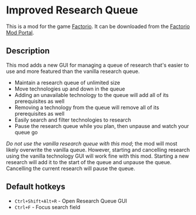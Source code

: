 # Improved Research Queue

This is a mod for the game [Factorio](https://www.factorio.com/). It can be downloaded from the [Factorio Mod Portal](https://mods.factorio.com/mod/sonaxaton-research-queue).

## Description

This mod adds a new GUI for managing a queue of research that's easier to use and more featured than the vanilla research queue.

* Maintain a research queue of unlimited size
* Move technologies up and down in the queue
* Adding an unavailable technology to the queue will add all of its prerequisites as well
* Removing a technology from the queue will remove all of its prerequisites as well
* Easily search and filter technologies to research
* Pause the research queue while you plan, then unpause and watch your queue go

*Do not use the vanilla research queue with this mod*; the mod will most likely overwrite the vanilla queue. However, starting and cancelling research using the vanilla technology GUI will work fine with this mod. Starting a new research will add it to the start of the queue and unpause the queue. Cancelling the current research will pause the queue.

## Default hotkeys

* `Ctrl+Shift+Alt+R` - Open Research Queue GUI
* `Ctrl+F` - Focus search field

